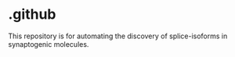 # .github
This repository is for automating the discovery of splice-isoforms in synaptogenic molecules. 
